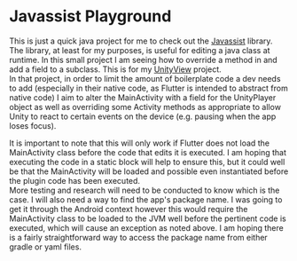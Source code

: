 # Javassist Playground

This is just a quick java project for me to check out the [Javassist](http://www.javassist.org/) library.  
The library, at least for my purposes, is useful for editing a java class at runtime. In this small project 
I am seeing how to override a method in and add a field to a subclass. This is for my [UnityView](https://github.com/GuySartorelli/unity_view) project.  
In that project, in order to limit the amount of boilerplate code a dev needs to add (especially in their native code, as Flutter is intended to abstract from native code) 
I aim to alter the MainActivity with a field for the UnityPlayer object as well as overriding some Activity methods as appropriate to allow Unity to react to certain 
events on the device (e.g. pausing when the app loses focus).  
  
It is important to note that this will only work if Flutter does not load the MainActivity class before the code that edits it is executed. I am hoping that executing the code in 
a static block will help to ensure this, but it could well be that the MainActivity will be loaded and possible even instantiated before the plugin code has been executed.  
More testing and research will need to be conducted to know which is the case. I will also need a way to find the app's package name. I was going to get it through the Android context 
however this would require the MainActivity class to be loaded to the JVM well before the pertinent code is executed, which will cause an exception as noted above. I am hoping there 
is a fairly straightforward way to access the package name from either gradle or yaml files.